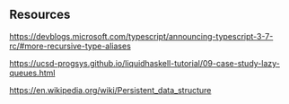## Resources

https://devblogs.microsoft.com/typescript/announcing-typescript-3-7-rc/#more-recursive-type-aliases

https://ucsd-progsys.github.io/liquidhaskell-tutorial/09-case-study-lazy-queues.html

https://en.wikipedia.org/wiki/Persistent_data_structure
